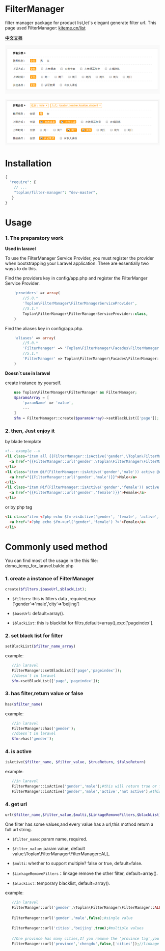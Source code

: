 # FilterManager
filter manager package for product list,let`s elegant generate filter url.
This page used FilterManager: [kiteme.cn/list](http://kiteme.cn/list)

**[中文文档](https://github.com/toplan/FilterManager/blob/master/README_CN.md)**

![demo image](fm-demo.png)

![demo image](fm-demo2.png)

# Installation

```php
{
  "require": {
    // ...
    "toplan/filter-manager": "dev-master",
   }
}
```

# Usage

### 1. The preparatory work

**Used in laravel**

To use the FilterManager Service Provider, you must register the provider when bootstrapping your Laravel application. There are essentially two ways to do this.

Find the providers key in config/app.php and register the FilterManger Service Provider.
```php
    'providers' => array(
        //5.0.*
        'Toplan\FilterManager\FilterManagerServiceProvider',
        //5.1.*
        Toplan\FilterManager\FilterManagerServiceProvider::class,
    )
```    
Find the aliases key in config/app.php.
```php
    'aliases' => array(
        //5.0.*
        'FilterManager' => 'Toplan\FilterManager\Facades\FilterManager',
        //5.1.*
        'FilterManager' => Toplan\FilterManager\Facades\FilterManager::class,
    )
```

**Doesn`t use in laravel**

create instance by yourself.

```php
    use Toplan\FilterManager\FilterManager as FilterManager;
    $paramsArray = [
        'paramName' => 'value',
        ...
    ]
    $fm = FilterManager::create($paramsArray)->setBlackList(['page']);
```

### 2. then, Just enjoy it

by blade template
```html
<!-- example -->
<li class="item all {{FilterManager::isActive('gender',\Toplan\FilterManager\FilterManager::ALL,'active','')}}">
  <a href="{{FilterManager::url('gender',\Toplan\FilterManager\FilterManager::ALL)}}">All</a>
</li>
<li class="item @if(FilterManager::isActive('gender','male')) active @endif">
  <a href="{{FilterManager::url('gender','male')}}">Male</a>
</li>
<li class="item @if(FilterManager::isActive('gender','female')) active @endif">
  <a href="{{FilterManager::url('gender','female')}}">Female</a>
</li>
```

or by php tag
```html
<li class="item <?php echo $fm->isActive('gender', 'female', 'active', '') ?>">
  <a href="<?php echo $fm->url('gender','female') ?>">Female</a>
</li>
```

# Commonly used method 
 You can find most of the usage in the this file: demo_temp_for_laravel.balde.php
 
 ### 1. create a instance of FilterManager
 ```php
 create($filters,$baseUrl,$blackList);
 ```
 
 - `$filters`: this is filters data ,required,exp:['gender'=>'male','city'=>'beijing']
 
 - `$baseUrl`: default=array().
 
 - `$blackList`: this is blacklist for filtrs,default=array(),exp:['pageindex'].
 
 ### 2. set black list for filter
 ```php
 setBlackList($filter_name_array)
 ```
 example:
 ```php
    //in laravel
    FilterManager::setBlackList(['page','pageindex']);
    //doesn`t in laravel
    $fm->setBlackList(['page','pageindex']);
 ```

 ### 3. has filter,return value or false
 ```php
 has($filter_name)
 ```
 example:
 ```php
    //in laravel
    FilterManager::has('gender');
    //doesn`t in laravel
    $fm->has('gender');
 ```
 
 ### 4. is active
 ```php
 isActive($filter_name, $filter_value, $trueReturn, $falseReturn)
 ```
 example:
 ```php
    //in laravel
    FilterManager::isActive('gender','male');#this will return true or false;
    FilterManager::isActive('gender','male','active','not active');#this will return 'active' or 'not active';
 ```
 
 ### 4. get url

 ```php
 url($filter_name,$filter_value,$multi,$LinkageRemoveFilters,$blackList)
 ```

 One filter has some values,and every value has a url,this mothod return a full url string.

 - `$filter_name`: param name, required.
 
 - `$filter_value`: param value, default value:\Toplan\FilterManager\FilterManager::ALL.
 
 - `$multi`: whether to support multiple? false or true, default=false.
 
 - `$LinkageRemoveFilters`：linkage remove the other filter, default=array().
 
 - `$blackList`: temporary blacklist, default=array().

 example:
 ```php
    //in laravel
    FilterManager::url('gender',\Toplan\FilterManager\FilterManager::ALL);//without gender param
    
    FilterManager::url('gender','male',false);#single value

    FilterManager::url('cities','beijing',true);#multiple values
    
    //One province has many cities,If you remove the 'province tag',you should linkage remove the selected cities
    FilterManager::url('province','chengdu',false,['cities']);//linkage remove selected cities
``` 
 

